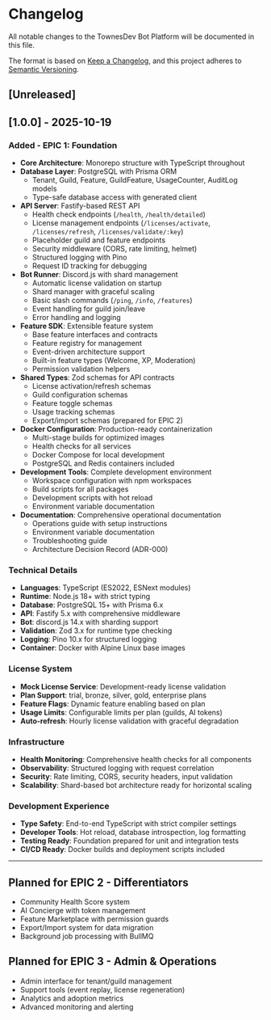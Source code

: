 # Changelog

All notable changes to the TownesDev Bot Platform will be documented in this file.

The format is based on [Keep a Changelog](https://keepachangelog.com/en/1.0.0/),
and this project adheres to [Semantic Versioning](https://semver.org/spec/v2.0.0.html).

## [Unreleased]

## [1.0.0] - 2025-10-19

### Added - EPIC 1: Foundation

- **Core Architecture**: Monorepo structure with TypeScript throughout
- **Database Layer**: PostgreSQL with Prisma ORM
  - Tenant, Guild, Feature, GuildFeature, UsageCounter, AuditLog models
  - Type-safe database access with generated client
- **API Server**: Fastify-based REST API
  - Health check endpoints (`/health`, `/health/detailed`)
  - License management endpoints (`/licenses/activate`, `/licenses/refresh`, `/licenses/validate/:key`)
  - Placeholder guild and feature endpoints
  - Security middleware (CORS, rate limiting, helmet)
  - Structured logging with Pino
  - Request ID tracking for debugging
- **Bot Runner**: Discord.js with shard management
  - Automatic license validation on startup
  - Shard manager with graceful scaling
  - Basic slash commands (`/ping`, `/info`, `/features`)
  - Event handling for guild join/leave
  - Error handling and logging
- **Feature SDK**: Extensible feature system
  - Base feature interfaces and contracts
  - Feature registry for management
  - Event-driven architecture support
  - Built-in feature types (Welcome, XP, Moderation)
  - Permission validation helpers
- **Shared Types**: Zod schemas for API contracts
  - License activation/refresh schemas
  - Guild configuration schemas
  - Feature toggle schemas
  - Usage tracking schemas
  - Export/import schemas (prepared for EPIC 2)
- **Docker Configuration**: Production-ready containerization
  - Multi-stage builds for optimized images
  - Health checks for all services
  - Docker Compose for local development
  - PostgreSQL and Redis containers included
- **Development Tools**: Complete development environment
  - Workspace configuration with npm workspaces
  - Build scripts for all packages
  - Development scripts with hot reload
  - Environment variable documentation
- **Documentation**: Comprehensive operational documentation
  - Operations guide with setup instructions
  - Environment variable documentation
  - Troubleshooting guide
  - Architecture Decision Record (ADR-000)

### Technical Details

- **Languages**: TypeScript (ES2022, ESNext modules)
- **Runtime**: Node.js 18+ with strict typing
- **Database**: PostgreSQL 15+ with Prisma 6.x
- **API**: Fastify 5.x with comprehensive middleware
- **Bot**: discord.js 14.x with sharding support
- **Validation**: Zod 3.x for runtime type checking
- **Logging**: Pino 10.x for structured logging
- **Container**: Docker with Alpine Linux base images

### License System

- **Mock License Service**: Development-ready license validation
- **Plan Support**: trial, bronze, silver, gold, enterprise plans
- **Feature Flags**: Dynamic feature enabling based on plan
- **Usage Limits**: Configurable limits per plan (guilds, AI tokens)
- **Auto-refresh**: Hourly license validation with graceful degradation

### Infrastructure

- **Health Monitoring**: Comprehensive health checks for all components
- **Observability**: Structured logging with request correlation
- **Security**: Rate limiting, CORS, security headers, input validation
- **Scalability**: Shard-based bot architecture ready for horizontal scaling

### Development Experience

- **Type Safety**: End-to-end TypeScript with strict compiler settings
- **Developer Tools**: Hot reload, database introspection, log formatting
- **Testing Ready**: Foundation prepared for unit and integration tests
- **CI/CD Ready**: Docker builds and deployment scripts included

---

## Planned for EPIC 2 - Differentiators

- Community Health Score system
- AI Concierge with token management
- Feature Marketplace with permission guards
- Export/Import system for data migration
- Background job processing with BullMQ

## Planned for EPIC 3 - Admin & Operations

- Admin interface for tenant/guild management
- Support tools (event replay, license regeneration)
- Analytics and adoption metrics
- Advanced monitoring and alerting
